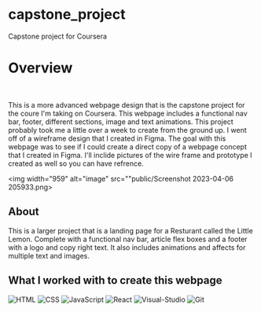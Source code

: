 # capstone_project
Capstone project for Coursera

<h1> Overview </h1>
<br>
<p> This is a more advanced webpage design that is the capstone project for the coure I'm taking on Coursera. This webpage includes a functional nav bar, footer, different sections, image and text animations. This project probably took me a little over a week to create from the ground up. I went off of a wireframe design that I created in Figma. The goal with this webpage was to see if I could create a direct copy of a webpage concept that I created in Figma. I'll inclide pictures of the wire frame and prototype I created as well so you can have refrence. </p>

 <img width="959" alt="image" src=""public/Screenshot 2023-04-06 205933.png>
  

<h2> About </h2>
<p> This is a larger project that is a landing page for a Resturant called the Little Lemon. Complete with a functional nav bar, article flex boxes and a footer with a logo and copy right text. It also includes animations and affects for multiple text and images. </p>
<h2>What I worked with to create this webpage</h2>

![HTML](https://img.shields.io/badge/HTML5-E34F26?style=for-the-badge&logo=html5&logoColor=white)
![CSS](https://img.shields.io/badge/CSS3-1572B6?style=for-the-badge&logo=css3&logoColor=white)
![JavaScript](https://img.shields.io/badge/JavaScript-F7DF1E?style=for-the-badge&logo=javascript&logoColor=black)
![React](https://img.shields.io/badge/-ReactJs-61DAFB?logo=react&logoColor=white&style=for-the-badge)
![Visual-Studio](https://img.shields.io/badge/Visual%20Studio-5C2D91?style=for-the-badge&logo=visual-studio&logoColor=white)
![Git](https://img.shields.io/badge/git-F05032?style=for-the-badge&logo=git&logoColor=white)
